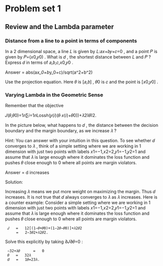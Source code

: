 # Problem set 1


## Review and the Lambda parameter


### Distance from a line to a point in terms of components

In a 2 dimensional space, a line  𝐿  is given by  𝐿:𝑎𝑥+𝑏𝑦+𝑐=0 , and a point  𝑃  is given by  𝑃=(𝑥0,𝑦0) . What is  𝑑 , the shortest distance between  𝐿  and  𝑃 ? Express  𝑑  in terms of  𝑎,𝑏,𝑐,𝑥0,𝑦0 .

Answer = abs(a*x_0+b*y_0+c)/sqrt(a^2+b^2)

Use the projection equation. Here  𝜃  is  [𝑎,𝑏] ,  𝜃0  is  𝑐  and the point is  [𝑥0,𝑦0] .


### Varying Lambda in the Geometric Sense

Remember that the objective

𝐽(𝜃,𝜃0)=1𝑛∑𝑖=1𝑛Lossℎ(𝑦(𝑖)(𝜃⋅𝑥(𝑖)+𝜃0))+𝜆2∣∣𝜃∣∣2. 
 
In the picture below, what happens to  𝑑 , the distance between the decision boundary and the margin boundary, as we increase  𝜆 ?


Hint: You can answer with your intuition in this question. To see whether  𝑑  converges to  𝜆 , think of a simple setting where we are working in 1 dimension with just two points with labels  𝑥1=−1,𝑥2=2,𝑦1=−1,𝑦2=1  and assume that  𝜆  is large enough where it dominates the loss function and pushes  𝜃  close enough to  0  where all points are margin violators.


Answer = d increases


Solution:

Increasing  𝜆  means we put more weight on maximizing the margin. Thus  𝑑  increases.
It is not true that  𝑑  always converges to  𝜆  as  𝜆  increases. Here is a counter example:
Consider a simple setting where we are working in 1 dimension with just two points with labels  𝑥1=−1,𝑥2=2,𝑦1=−1,𝑦2=1  and assume that  𝜆  is large enough where it dominates the loss function and pushes  𝜃  close enough to  0  where all points are margin violators.

 	 𝐽 	 = 	 12[(1−𝜃+𝜃0)+(1−2𝜃−𝜃0)]+𝜆2𝜃2 	 	 
 	 	 = 	 2−3𝜃2+𝜆2𝜃2. 	 	 
Solve this explicitly by taking  ∂𝐽∂𝜃=0 :

 	 −32+𝜆𝜃 	 = 	 0 	 	 
 	 𝜃 	 = 	 32𝜆 	 	 
 	 𝑑 	 = 	 1𝜃=23𝜆. 	 
